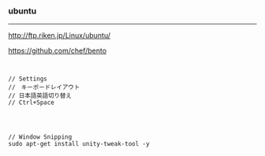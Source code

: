 ### ubuntu
---

http://ftp.riken.jp/Linux/ubuntu/

https://github.com/chef/bento

```
```

```
```


```
// Settings
//　キーボードレイアウト
// 日本語英語切り替え
// Ctrl+Space




// Window Snipping
sudo apt-get install unity-tweak-tool -y

```

